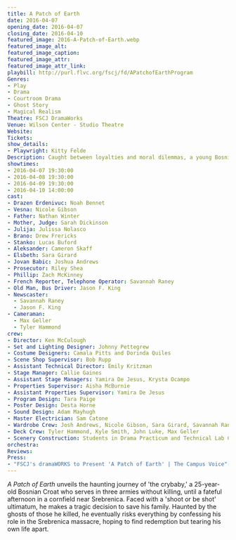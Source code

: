 ```yaml
---
title: A Patch of Earth
date: 2016-04-07
opening_date: 2016-04-07
closing_date: 2016-04-10
featured_image: 2016-A-Patch-of-Earth.webp
featured_image_alt:
featured_image_caption:
featured_image_attr:
featured_image_attr_link:
playbill: http://purl.flvc.org/fscj/fd/APatchofEarthProgram
Genres:
- Play
- Drama
- Courtroom Drama
- Ghost Story
- Magical Realism
Theatre: FSCJ DramaWorks
Venue: Wilson Center - Studio Theatre
Website:
Tickets:
show_details:
- Playwright: Kitty Felde
Description: Caught between loyalties and moral dilemmas, a young Bosnian Croat faces an impossible choice that haunts him beyond war.
showtimes:
- 2016-04-07 19:30:00
- 2016-04-08 19:30:00
- 2016-04-09 19:30:00
- 2016-04-10 14:00:00
cast:
- Drazen Erdenivuc: Noah Bennet
- Vesna: Nicole Gibson
- Father: Nathan Winter
- Mother, Judge: Sarah Dickinson
- Julija: Julissa Nolasco
- Brano: Drew Frericks
- Stanko: Lucas Buford
- Aleksander: Cameron Skaff
- Elsbeth: Sara Girard
- Jovan Babic: Joshua Andrews
- Prosecutor: Riley Shea
- Phillip: Zach McKinney
- French Reporter, Telephone Operator: Savannah Raney
- Old Man, Bus Driver: Jason F. King
- Newscaster: 
  - Savannah Raney
  - Jason F. King
- Cameraman: 
  - Max Geller
  - Tyler Hammond
crew: 
- Director: Ken McCulough
- Set and Lighting Designer: Johnny Pettegrew
- Costume Designers: Camala Pitts and Dorinda Quiles
- Scene Shop Supervisor: Bob Rupp
- Assistant Technical Director: Emily Kritzman
- Stage Manager: Callie Gaines
- Assistant Stage Managers: Yamira De Jesus, Krysta Ocampo
- Properties Supervisor: Aisha McBurnie
- Assistant Properties Supervisor: Yamira De Jesus
- Program Design: Tara Paige
- Poster Design: Desta Horne
- Sound Design: Adam Mayhugh
- Master Electrician: Sam Catone
- Wardrobe Crew: Josh Andrews, Nicole Gibson, Sara Girard, Savannah Raney
- Deck Crew: Tyler Hammond, Kyle Smith, John Luke, Max Geller
- Scenery Construction: Students in Drama Practicum and Technical Lab Class
orchestra:
Reviews: 
Press:
- "FSCJ's dramaWORKS to Present 'A Patch of Earth' | The Campus Voice": https://thecampusvoice.wordpress.com/2016/03/12/fscj-press-release-fscjs-dramaworks-to-present-a-patch-of-earth/
---
```

*A Patch of Earth* unveils the haunting journey of 'the crybaby,' a 25-year-old Bosnian Croat who serves in three armies without killing, until a fateful afternoon in a cornfield near Srebrenica. Faced with a 'shoot or be shot' ultimatum, he makes a tragic decision to save his family. Haunted by the ghosts of those he killed, he eventually risks everything by confessing his role in the Srebrenica massacre, hoping to find redemption but tearing his own life apart.
